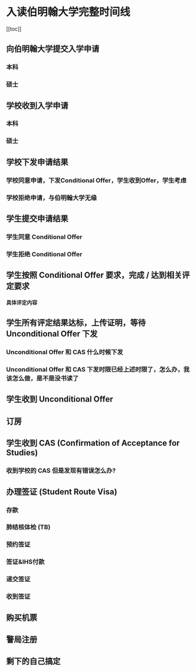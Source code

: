 # 入读伯明翰大学完整时间线

[[toc]]

## 向伯明翰大学提交入学申请

### 本科

### 硕士

## 学校收到入学申请

### 本科

### 硕士

## 学校下发申请结果

### 学校同意申请，下发Conditional Offer，学生收到Offer，学生考虑

### 学校拒绝申请，与伯明翰大学无缘

## 学生提交申请结果

### 学生同意 Conditional Offer

### 学生拒绝 Conditional Offer

## 学生按照 Conditional Offer 要求，完成 / 达到相关评定要求

#### 具体评定内容

## 学生所有评定结果达标，上传证明，等待 Unconditional Offer 下发

### Unconditional Offer 和 CAS 什么时候下发

### Unconditional Offer 和 CAS 下发时限已经上述时限了，怎么办，我该怎么做，是不是没书读了

## 学生收到 Unconditional Offer

## 订房

## 学生收到 CAS (Confirmation of Acceptance for Studies)

### 收到学校的 CAS 但是发现有错误怎么办?

## 办理签证 (Student Route Visa)

### 存款

### 肺结核体检 (TB)

### 预约签证

### 签证&IHS付款

### 递交签证

### 收到签证

## 购买机票

## 警局注册

## 剩下的自己搞定